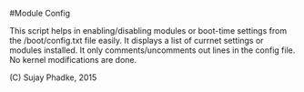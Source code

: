 #Module Config

This script helps in enabling/disabling modules or boot-time settings from the /boot/config.txt file easily.
It displays a list of currnet settings or modules installed.
It only comments/uncomments out lines in the config file.
No kernel modifications are done.

(C) Sujay Phadke, 2015
